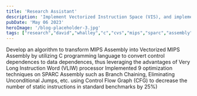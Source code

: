 ```yaml
---
title: 'Research Assistant'
description: 'Implement Vectorized Instruction Space (VIS), and implement optimization techniques for SPARC Assembly'
pubDate: 'May 06 2023'
heroImage: '/blog-placeholder-3.jpg'
tags: ["research","david","whalley","c","cvs","mips","sparc","assembly","vis","cfg","computer","architecture","compiler","optimization","gdb"]
---
```


Develop an algorithm to transform MIPS Assembly into Vectorized MIPS Assembly by utilizing C programming language to convert control dependences to data dependences, thus leveraging the advantages of Very Long Instruction Word (VLIW) processor
Implemented 9 optimization techniques on SPARC Assembly such as Branch Chaining, Eliminating Unconditional Jumps, etc. using Control Flow Graph (CFG) to decrease the number of static instructions in standard benchmarks by 25%)
